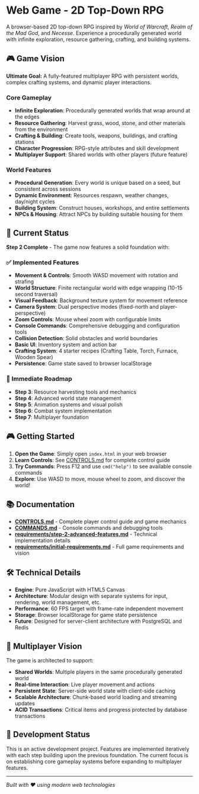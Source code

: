 # Web Game - 2D Top-Down RPG

A browser-based 2D top-down RPG inspired by *World of Warcraft*, *Realm of the Mad God*, and *Necesse*. Experience a procedurally generated world with infinite exploration, resource gathering, crafting, and building systems.

## 🎮 Game Vision

**Ultimate Goal:** A fully-featured multiplayer RPG with persistent worlds, complex crafting systems, and dynamic player interactions.

### Core Gameplay
- **Infinite Exploration**: Procedurally generated worlds that wrap around at the edges
- **Resource Gathering**: Harvest grass, wood, stone, and other materials from the environment
- **Crafting & Building**: Create tools, weapons, buildings, and crafting stations
- **Character Progression**: RPG-style attributes and skill development
- **Multiplayer Support**: Shared worlds with other players (future feature)

### World Features
- **Procedural Generation**: Every world is unique based on a seed, but consistent across sessions
- **Dynamic Environment**: Resources respawn, weather changes, day/night cycles
- **Building System**: Construct houses, workshops, and entire settlements
- **NPCs & Housing**: Attract NPCs by building suitable housing for them

## 🚀 Current Status

**Step 2 Complete** - The game now features a solid foundation with:

### ✅ Implemented Features
- **Movement & Controls**: Smooth WASD movement with rotation and strafing
- **World Structure**: Finite rectangular world with edge wrapping (10-15 second traversal)
- **Visual Feedback**: Background texture system for movement reference
- **Camera System**: Dual perspective modes (fixed-north and player-perspective)
- **Zoom Controls**: Mouse wheel zoom with configurable limits
- **Console Commands**: Comprehensive debugging and configuration tools
- **Collision Detection**: Solid obstacles and world boundaries
- **Basic UI**: Inventory system and action bar
- **Crafting System**: 4 starter recipes (Crafting Table, Torch, Furnace, Wooden Spear)
- **Persistence**: Game state saved to browser localStorage

### 🎯 Immediate Roadmap
- **Step 3**: Resource harvesting tools and mechanics
- **Step 4**: Advanced world state management
- **Step 5**: Animation systems and visual polish
- **Step 6**: Combat system implementation
- **Step 7**: Multiplayer foundation

## 🎮 Getting Started

1. **Open the Game**: Simply open `index.html` in your web browser
2. **Learn Controls**: See [CONTROLS.md](CONTROLS.md) for complete control guide
3. **Try Commands**: Press F12 and use `cmd("help")` to see available console commands
4. **Explore**: Use WASD to move, mouse wheel to zoom, and discover the world!

## 📚 Documentation

- **[CONTROLS.md](CONTROLS.md)** - Complete player control guide and game mechanics
- **[COMMANDS.md](COMMANDS.md)** - Console commands and debugging tools
- **[requirements/step-2-advanced-features.md](requirements/step-2-advanced-features.md)** - Technical implementation details
- **[requirements/initial-requirements.md](requirements/initial-requirements.md)** - Full game requirements and vision

## 🛠️ Technical Details

- **Engine**: Pure JavaScript with HTML5 Canvas
- **Architecture**: Modular design with separate systems for input, rendering, world management, etc.
- **Performance**: 60 FPS target with frame-rate independent movement
- **Storage**: Browser localStorage for game state persistence
- **Future**: Designed for server-client architecture with PostgreSQL and Redis

## 🎯 Multiplayer Vision

The game is architected to support:
- **Shared Worlds**: Multiple players in the same procedurally generated world
- **Real-time Interaction**: Live player movement and actions
- **Persistent State**: Server-side world state with client-side caching
- **Scalable Architecture**: Chunk-based world loading and streaming updates
- **ACID Transactions**: Critical items and progress protected by database transactions

## 🚧 Development Status

This is an active development project. Features are implemented iteratively with each step building upon the previous foundation. The current focus is on establishing core gameplay systems before expanding to multiplayer features.

---

*Built with ❤️ using modern web technologies*
